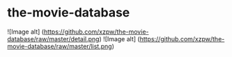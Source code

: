 # the-movie-database
![Image alt] (https://github.com/xzpw/the-movie-database/raw/master/detail.png)
![Image alt] (https://github.com/xzpw/the-movie-database/raw/master/list.png)
